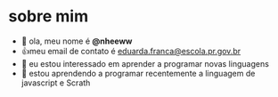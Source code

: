 # sobre mim
- 👋 ola, meu nome é **@nheeww**
- :+1:meu email de contato é eduarda.franca@escola.pr.gov.br
- 👀 eu estou interessado em aprender a programar novas linguagens
- 🌱 estou aprendendo a programar recentemente a linguagem de javascript e Scrath


<!---
nheeww/nheeww is a ✨ special ✨ repository because its `README.md` (this file) appears on your GitHub profile.
You can click the Preview link to take a look at your changes.
--->
